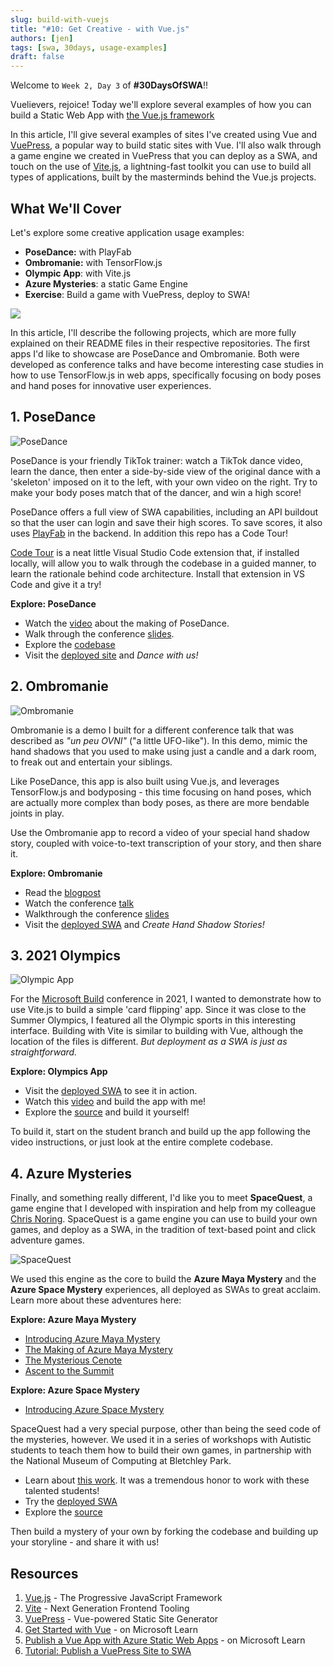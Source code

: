 ```yaml
---
slug: build-with-vuejs
title: "#10: Get Creative - with Vue.js"
authors: [jen]
tags: [swa, 30days, usage-examples]
draft: false 
---
```


Welcome to `Week 2, Day 3` of **#30DaysOfSWA**!! 

Vuelievers, rejoice! Today we'll explore several examples of how you can build a Static Web App with [the Vue.js framework](https://vuejs.org/) 

In this article, I'll give several examples of sites I've created using Vue and [VuePress](https://vuepress.vuejs.org/), a popular way to build static sites with Vue. I'll also walk through a game engine we created in VuePress that you can deploy as a SWA, and touch on the use of [Vite.js](https://vitejs.dev/), a lightning-fast toolkit you can use to build all types of applications, built by the masterminds behind the Vue.js projects.

## What We'll Cover
Let's explore some creative application usage examples:

 * **PoseDance:** with PlayFab
 * **Ombromanie:** with TensorFlow.js
 * **Olympic App**:  with Vite.js
 * **Azure Mysteries**: a static Game Engine
 * **Exercise**: Build a game with VuePress, deploy to SWA!

![](../static/img/series/10-banner.png)

In this article, I'll describe the following projects, which are more fully explained on their README files in their respective repositories. 
The first apps I'd like to showcase are PoseDance and Ombromanie. Both were developed as conference talks and have become interesting case studies in how to use TensorFlow.js in web apps, specifically focusing on body poses and hand poses for innovative user experiences.

## 1. PoseDance 

![PoseDance](../static/img/series/10-posedance.png)

PoseDance is your friendly TikTok trainer: watch a TikTok dance video, learn the dance, then enter a side-by-side view of the original dance with a 'skeleton' imposed on it to the left, with your own video on the right. Try to make your body poses match that of the dancer, and win a high score!

PoseDance offers a full view of SWA capabilities, including an API buildout so that the user can login and save their high scores. To save scores, it also uses [PlayFab](https://playfab.com/) in the backend. In addition this repo has a Code Tour! 

[Code Tour](https://marketplace.visualstudio.com/items?itemName=vsls-contrib.codetour) is a neat little Visual Studio Code extension that, if installed locally, will allow you to walk through the codebase in a guided manner, to learn the rationale behind code architecture. Install that extension in VS Code and give it a try! 

**Explore: PoseDance**
 * Watch the [video](https://www.dropbox.com/s/ccog8uz0tzk10mv/posedance.mp4?dl=0) about the making of PoseDance. 
 * Walk through the conference [slides](https://github.com/jlooper/posedance/blob/master/posedance.pptx). 
 * Explore the [codebase](https://github.com/jlooper/posedance)
 * Visit the [deployed site]( https://wonderful-ocean-007be220f.1.azurestaticapps.net/) and _Dance with us!_



## 2. Ombromanie

![Ombromanie](../static/img/series/10-ombromanie.png)

Ombromanie is a demo I built for a different conference talk that was described as _"un peu OVNI"_ ("a little UFO-like"). In this demo, mimic the hand shadows that you used to make using just a candle and a dark room, to freak out and entertain your siblings. 

Like PoseDance, this app is also built using Vue.js, and leverages TensorFlow.js and bodyposing - this time focusing on hand poses, which are actually more complex than body poses, as there are more bendable joints in play. 

Use the Ombromanie app to record a video of your special hand shadow story, coupled with voice-to-text transcription of your story, and then share it. 

**Explore: Ombromanie**

 * Read the [blogpost](https://dev.to/azure/ombromanie-creating-hand-shadow-stories-with-azure-speech-and-tensorflow-js-handposes-3cln)
 * Watch the conference [talk](https://www.youtube.com/watch?v=8Aow0rkp1Lw&ab_channel=MTGFrance)
 * Walkthrough the conference [slides](https://github.com/jlooper/ombromanie/blob/main/ombromanie.pptx)
 * Visit the [deployed SWA](https://brave-river-00627910f.1.azurestaticapps.net/) and _Create Hand Shadow Stories!_



## 3. 2021 Olympics

![Olympic App](../static/img/series/10-olympic.png)

For the [Microsoft Build](https://mybuild.microsoft.com/) conference in 2021, I wanted to demonstrate how to use Vite.js to build a simple 'card flipping' app. Since it was close to the Summer Olympics, I featured all the Olympic sports in this interesting interface. Building with Vite is similar to building with Vue, although the location of the files is different. _But deployment as a SWA is just as straightforward._

**Explore: Olympics App**

 * Visit the [deployed SWA](https://kind-mushroom-0f7f4200f.1.azurestaticapps.net/) to see it in action.
 * Watch this [video](https://www.youtube.com/watch?v=Xpl-KukvEmM&ab_channel=MicrosoftDeveloper) and build the app with me!
 * Explore the [source](https://github.com/jlooper/olympic-app ) and build it yourself!

To build it, start on the student branch and build up the app following the video instructions, or just look at the entire complete codebase.


## 4. Azure Mysteries

Finally, and something really different, I'd like you to meet **SpaceQuest**, a game engine that I developed with inspiration and help from my colleague [Chris Noring](https://github.com/softchris). SpaceQuest is a game engine you can use to build your own games, and deploy as a SWA, in the tradition of text-based point and click adventure games.

![SpaceQuest](../static/img/series/10-spacequest.png)

 We used this engine as the core to build the **Azure Maya Mystery** and the **Azure Space Mystery** experiences, all deployed as SWAs to great acclaim. Learn more about these adventures here:

**Explore: Azure Maya Mystery**

 * [Introducing Azure Maya Mystery](https://dev.to/azure/unraveling-the-azure-maya-mystery-and-building-a-world-4pp2)
 * [The Making of Azure Maya Mystery](https://dev.to/azure/azure-maya-mystery-the-inner-workings-of-a-static-web-app-hkp)
 * [The Mysterious Cenote](https://dev.to/azure/azure-maya-mystery-part-ii-the-mysterious-cenote-3j57)
 * [Ascent to the Summit](https://dev.to/azure/azure-maya-mystery-part-iii-ascent-to-the-summit-41hi)

**Explore: Azure Space Mystery**
 * [Introducing Azure Space Mystery](https://dev.to/azure/blast-off-with-azure-advocates-presenting-the-azure-space-mystery-mdd)

SpaceQuest had a very special purpose, other than being the seed code of the mysteries, however. We used it in a series of workshops with Autistic students to teach them how to build their own games, in partnership with the National Museum of Computing at Bletchley Park. 

 * Learn about [this work](https://dev.to/azure/making-games-with-autistic-students-a-partnership-between-the-national-museum-of-computing-track-org-and-azure-advocates-3c1e). It was a tremendous honor to work with these talented students!
 * Try the [deployed SWA](https://zealous-mushroom-04674420f.1.azurestaticapps.net/)
 * Explore the [source](https://github.com/jlooper/static-game-engine)

Then build a mystery of your own by forking the codebase and building up your storyline - and share it with us!


## Resources
1. [Vue.js](https://vuejs.org/) - The Progressive JavaScript Framework
2. [Vite](https://vitejs.dev/) - Next Generation Frontend Tooling
3. [VuePress](https://vuepress.vuejs.org) - Vue-powered Static Site Generator
4. [Get Started with Vue](https://docs.microsoft.com/en-us/learn/modules/vue-get-started/) - on Microsoft Learn
5. [Publish a Vue App with Azure Static Web Apps](https://docs.microsoft.com/en-us/learn/modules/publish-app-service-static-web-app-api/) - on Microsoft Learn
6. [Tutorial: Publish a VuePress Site to SWA](https://docs.microsoft.com/en-us/azure/static-web-apps/publish-vuepress) 